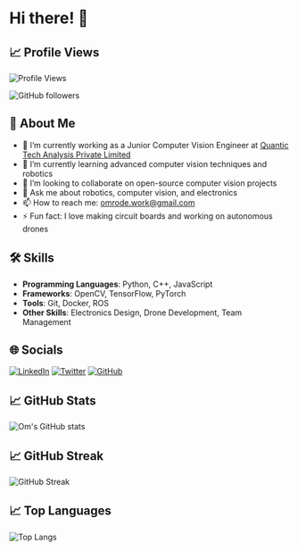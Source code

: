 # Hi there! 👋

## 📈 Profile Views
![Profile Views](https://komarev.com/ghpvc/?username=omrode1&color=blue)

![GitHub followers](https://img.shields.io/github/followers/omrode1?style=social)




## 🚀 About Me
- 🔭 I’m currently working as a Junior Computer Vision Engineer at [Quantic Tech Analysis Private Limited](https://www.quantictech.ai)
- 🌱 I’m currently learning advanced computer vision techniques and robotics
- 👯 I’m looking to collaborate on open-source computer vision projects
- 💬 Ask me about robotics, computer vision, and electronics
- 📫 How to reach me: [omrode.work@gmail.com](mailto:omrode.work@gmail.com)
- ⚡ Fun fact: I love making circuit boards and working on autonomous drones

## 🛠 Skills
- **Programming Languages**: Python, C++, JavaScript
- **Frameworks**: OpenCV, TensorFlow, PyTorch
- **Tools**: Git, Docker, ROS
- **Other Skills**: Electronics Design, Drone Development, Team Management

## 🌐 Socials
[![LinkedIn](https://img.shields.io/badge/LinkedIn-blue?style=for-the-badge&logo=linkedin)](https://www.linkedin.com/in/om-rode-b51520202/)
[![Twitter](https://img.shields.io/badge/Twitter-blue?style=for-the-badge&logo=twitter)](https://x.com/OmRode3)
[![GitHub](https://img.shields.io/badge/GitHub-black?style=for-the-badge&logo=github)](https://github.com/omrode1)

## 📈 GitHub Stats
![Om's GitHub stats](https://github-readme-stats.vercel.app/api?username=omrode1&show_icons=true&theme=radical)

## 📈 GitHub Streak
![GitHub Streak](https://github-readme-streak-stats.herokuapp.com/?user=omrode1&theme=dark)

## 📈 Top Languages
![Top Langs](https://github-readme-stats.vercel.app/api/top-langs/?username=omrode1&layout=compact&theme=radical)



